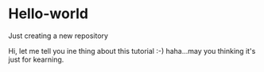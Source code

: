 # Hello-world
Just creating a new repository

Hi, let me tell you ine thing about this tutorial :-)
haha...may you thinking it's just for kearning.
